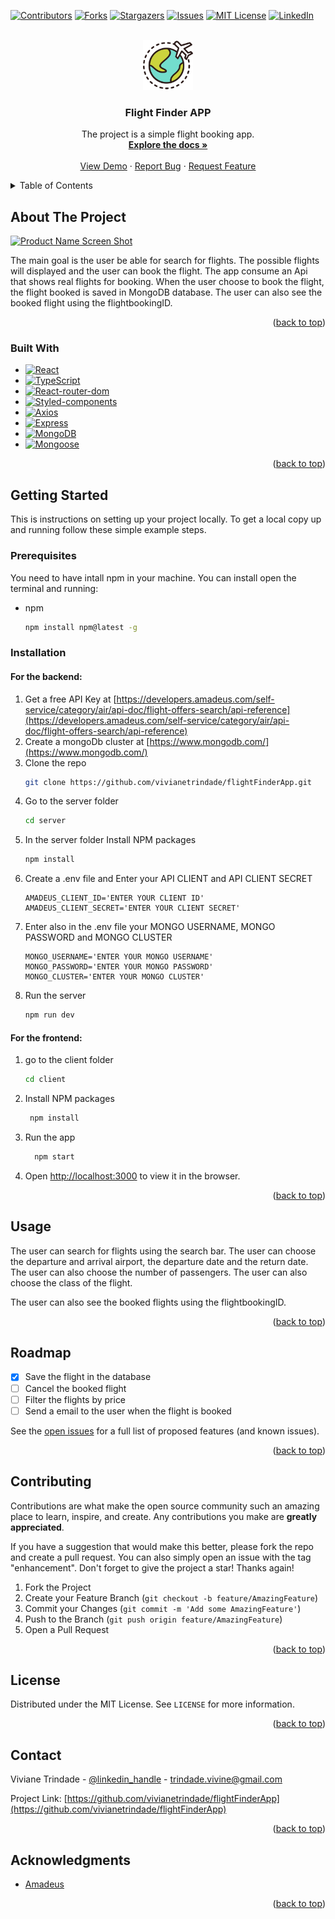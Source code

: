 <a name="readme-top"></a>

[![Contributors][contributors-shield]][contributors-url]
[![Forks][forks-shield]][forks-url]
[![Stargazers][stars-shield]][stars-url]
[![Issues][issues-shield]][issues-url]
[![MIT License][license-shield]][license-url]
[![LinkedIn][linkedin-shield]][linkedin-url]

<br />
<div align="center">
  <a href="https://github.com/vivianetrindade/flightFinderApp">
    <img src="client/public/images/logo.png" alt="Logo" width="80" height="80">
  </a>

<h3 align="center">Flight Finder APP</h3>

  <p align="center">
    The project is a simple flight booking app.
    <br />
    <a href="https://github.com/vivianetrindade/flightFinderApp"><strong>Explore the docs »</strong></a>
    <br />
    <br />
    <a href="https://github.com/github_username/repo_name">View Demo</a>
    ·
    <a href="https://github.com/vivianetrindade/flightFinderApp/issues">Report Bug</a>
    ·
    <a href="https://github.com/vivianetrindade/flightFinderApp/issues">Request Feature</a>
  </p>
</div>

<details>
  <summary>Table of Contents</summary>
  <ol>
    <li>
      <a href="#about-the-project">About The Project</a>
      <ul>
        <li><a href="#built-with">Built With</a></li>
      </ul>
    </li>
    <li>
      <a href="#getting-started">Getting Started</a>
      <ul>
        <li><a href="#prerequisites">Prerequisites</a></li>
        <li><a href="#installation">Installation</a></li>
      </ul>
    </li>
    <li><a href="#usage">Usage</a></li>
    <li><a href="#roadmap">Roadmap</a></li>
    <li><a href="#contributing">Contributing</a></li>
    <li><a href="#license">License</a></li>
    <li><a href="#contact">Contact</a></li>
    <li><a href="#acknowledgments">Acknowledgments</a></li>
  </ol>
</details>



## About The Project

[![Product Name Screen Shot][product-screenshot]](https://example.com)

The main goal is the user be able for search for flights. The possible flights will displayed and the user can book the flight. The app consume an Api that shows real flights for booking. When the user choose to book the flight, the flight booked is saved in MongoDB database. The user can also see the booked flight using the flightbookingID.

<p align="right">(<a href="#readme-top">back to top</a>)</p>

### Built With

* [![React][React.js]][React-url]
* [![TypeScript][TypeScript]][TypeScript-url]
* [![React-router-dom][React_router_dom.js]][React_router-url]
* [![Styled-components][Styled.components]][Styled-components-url]
* [![Axios][Axios.js]][Axios-url]
* [![Express][Express.js]][Express-url]
* [![MongoDB][Mongo.Db]][MongoDb-url]
* [![Mongoose][Mongoose.js]][Mongoose-url]


<p align="right">(<a href="#readme-top">back to top</a>)</p>



## Getting Started

This is instructions on setting up your project locally.
To get a local copy up and running follow these simple example steps.

### Prerequisites

You need to have intall npm in your machine. You can install open the terminal and running:
* npm
  ```sh
  npm install npm@latest -g
  ```

### Installation

#### For the backend:

1. Get a free API Key at [https://developers.amadeus.com/self-service/category/air/api-doc/flight-offers-search/api-reference](https://developers.amadeus.com/self-service/category/air/api-doc/flight-offers-search/api-reference)
2. Create a mongoDb cluster at [https://www.mongodb.com/](https://www.mongodb.com/)
3. Clone the repo
   ```sh
   git clone https://github.com/vivianetrindade/flightFinderApp.git
   ```
4. Go to the server folder
   ```sh
   cd server
   ```
5. In the server folder Install NPM packages
   ```sh
   npm install
   ```
6. Create a .env file and Enter your API CLIENT and API CLIENT SECRET
   ```env
   AMADEUS_CLIENT_ID='ENTER YOUR CLIENT ID'
   AMADEUS_CLIENT_SECRET='ENTER YOUR CLIENT SECRET'
   ```
7. Enter also in the .env file your MONGO USERNAME, MONGO PASSWORD and MONGO CLUSTER
   ```env
   MONGO_USERNAME='ENTER YOUR MONGO USERNAME'
   MONGO_PASSWORD='ENTER YOUR MONGO PASSWORD'
   MONGO_CLUSTER='ENTER YOUR MONGO CLUSTER'
   ```
8. Run the server
   ```sh
   npm run dev
   ```

#### For the frontend:

1. go to the client folder
   ```sh
   cd client
   ```
2. Install NPM packages
   ```sh
    npm install
    ```
3. Run the app
    ```sh
      npm start
    ```
4. Open [http://localhost:3000](http://localhost:3000) to view it in the browser.

<p align="right">(<a href="#readme-top">back to top</a>)</p>

## Usage

The user can search for flights using the search bar. The user can choose the departure and arrival airport, the departure date and the return date. The user can also choose the number of passengers. The user can also choose the class of the flight. 

The user can also see the booked flights using the flightbookingID. 

<p align="right">(<a href="#readme-top">back to top</a>)</p>

## Roadmap

- [x] Save the flight in the database
- [ ] Cancel the booked flight
- [ ] Filter the flights by price
- [ ] Send a email to the user when the flight is booked

See the [open issues](https://github.com/vivianetrindade/flightFinderApp/issues) for a full list of proposed features (and known issues).

<p align="right">(<a href="#readme-top">back to top</a>)</p>



## Contributing

Contributions are what make the open source community such an amazing place to learn, inspire, and create. Any contributions you make are **greatly appreciated**.

If you have a suggestion that would make this better, please fork the repo and create a pull request. You can also simply open an issue with the tag "enhancement".
Don't forget to give the project a star! Thanks again!

1. Fork the Project
2. Create your Feature Branch (`git checkout -b feature/AmazingFeature`)
3. Commit your Changes (`git commit -m 'Add some AmazingFeature'`)
4. Push to the Branch (`git push origin feature/AmazingFeature`)
5. Open a Pull Request

<p align="right">(<a href="#readme-top">back to top</a>)</p>



## License

Distributed under the MIT License. See `LICENSE` for more information.

<p align="right">(<a href="#readme-top">back to top</a>)</p>



## Contact

Viviane Trindade - [@linkedin_handle](https://www.linkedin.com/in/viviane-trindade/) - trindade.vivine@gmail.com

Project Link: [https://github.com/vivianetrindade/flightFinderApp](https://github.com/vivianetrindade/flightFinderApp)

<p align="right">(<a href="#readme-top">back to top</a>)</p>



## Acknowledgments

* [Amadeus](https://developers.amadeus.com/self-service/category/air/api-doc/flight-offers-search/api-reference)


<p align="right">(<a href="#readme-top">back to top</a>)</p>


[contributors-shield]: https://img.shields.io/github/contributors/vivianetrindade/flightFinderApp.svg?style=for-the-badge
[contributors-url]: https://github.com/vivianetrindade/flightFinderApp/graphs/contributors
[forks-shield]: https://img.shields.io/github/forks/vivianetrindade/flightFinderApp.svg?style=for-the-badge
[forks-url]: https://github.com/vivianetrindade/flightFinderApp/network/members
[stars-shield]: https://img.shields.io/github/stars/vivianetrindade/flightFinderApp.svg?style=for-the-badge
[stars-url]: https://github.com/vivianetrindade/flightFinderApp/stargazers
[issues-shield]: https://img.shields.io/github/issues/vivianetrindade/flightFinderApp.svg?style=for-the-badge
[issues-url]: https://github.com/vivianetrindade/flightFinderApp/issues
[license-shield]: https://img.shields.io/github/license/vivianetrindade/flightFinderApp.svg?style=for-the-badge
[license-url]: https://github.com/vivianetrindade/flightFinderApp/blob/main/LICENSE
[linkedin-shield]: https://img.shields.io/badge/-LinkedIn-black.svg?style=for-the-badge&logo=linkedin&colorB=555
[linkedin-url]: https://www.linkedin.com/in/viviane-trindade/
[product-screenshot]: client/public/images/ScreenshotFlightFinder.jpg
[React.js]: https://img.shields.io/badge/React-20232A?style=for-the-badge&logo=react&logoColor=61DAFB
[React-url]: https://reactjs.org/
[TypeScript]: https://shields.io/badge/TypeScript-3178C6?logo=TypeScript&logoColor=FFF&style=flat-square
[TypeScript-url]: https://www.typescriptlang.org/
[React_router_dom.js]: https://shields.io/badge/ReactRouter-CA4245?logo=ReactRouter&logoColor=FFF&style=flat-square
[React_router-url]: https://reactrouter.com/
[Node.js]: https://shields.io/badge/Node.js-339933?logo=Node.js&logoColor=FFF&style=flat-square
[Node-url]: https://nodejs.org/en/
[Express.js]: https://shields.io/badge/Express.js-000000?logo=Express&logoColor=FFF&style=flat-square
[Express-url]: https://expressjs.com/
[Mongo.DB]: https://shields.io/badge/MongoDB-47A248?logo=MongoDB&logoColor=FFF&style=flat-square
[MongoDB-url]: https://www.mongodb.com/
[Mongoose.js]: https://shields.io/badge/Mongoose.js-47A248?logo=MongoDB&logoColor=FFF&style=flat-square
[Mongoose-url]: https://mongoosejs.com/
[Amadeus]: https://shields.io/badge/Amadeus-000000?logo=Amadeus&logoColor=FFF&style=flat-square
[Amadeus-url]: https://developers.amadeus.com/self-service/category/air/api-doc/flight-offers-search/api-reference
[Styled.components]: https://shields.io/badge/StyledComponents-DB7093?logo=StyledComponents&logoColor=FFF&style=flat-square
[Styled-components-url]: https://styled-components.com/
[Axios.js]: https://shields.io/badge/Axios-000000?logo=Axios&logoColor=FFF&style=flat-square
[Axios-url]: https://www.npmjs.com/package/axios